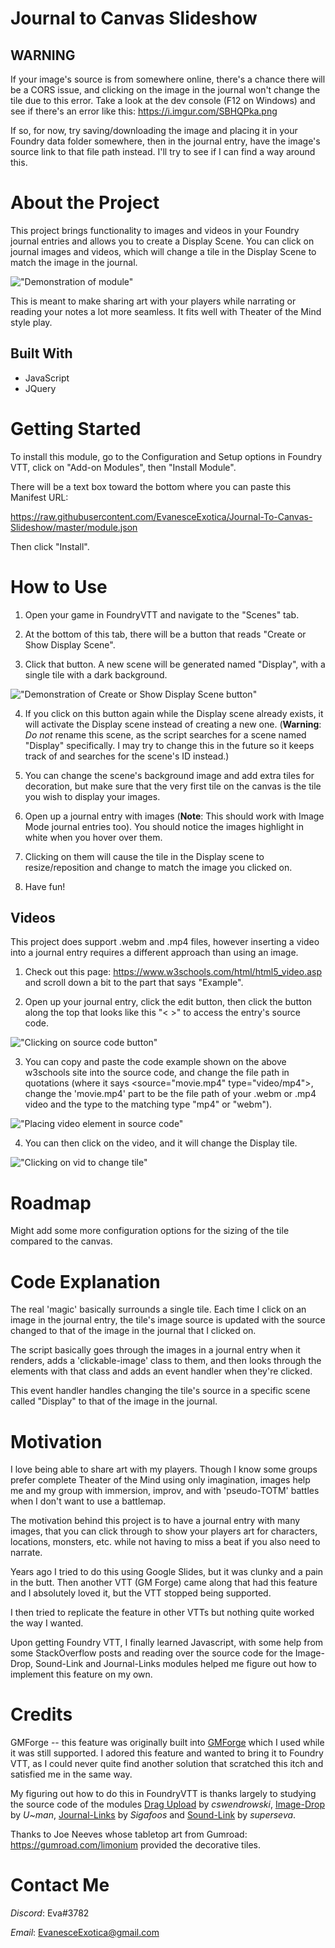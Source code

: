 # Journal to Canvas Slideshow

## WARNING 

If your image's source is from somewhere online, there's a chance there will be a CORS issue, and clicking on the image in the journal won't change the tile due to this error. Take a look at the dev console (F12 on Windows) and see if there's an error like this:  https://i.imgur.com/SBHQPka.png

If so, for now, try saving/downloading the image and placing it in your Foundry data folder somewhere, then in the journal entry, have the image's source link to that file path instead. I'll try to see if I can find a way around this.

# About the Project

This project brings functionality to images and videos in your Foundry journal entries and allows you to create a Display Scene. You can click on journal images and videos, which will change a tile in the Display Scene to match the image in the journal.

!["Demonstration of module"](https://media2.giphy.com/media/24FOKvWRayT3ZQC5sd/giphy.gif)

This is meant to make sharing art with your players while narrating or reading your notes a lot more seamless. It fits well with Theater of the Mind style play. 



## Built With

* JavaScript
* JQuery

# Getting Started

To install this module, go to the Configuration and Setup options in Foundry VTT, click on "Add-on Modules", then "Install Module".

There will be a text box toward the bottom where you can paste this Manifest URL:

https://raw.githubusercontent.com/EvanesceExotica/Journal-To-Canvas-Slideshow/master/module.json

Then click "Install". 

# How to Use


1. Open your game in FoundryVTT and navigate to the "Scenes" tab.

2. At the bottom of this tab, there will be a button that reads "Create or Show Display Scene".
3. Click that button. A new scene will be generated named "Display", with a single tile with a dark background.

!["Demonstration of Create or Show Display Scene button"](https://media4.giphy.com/media/PHOiojIZhG3hyg4uIm/giphy.gif)

4. If you click on this button again while the Display scene already exists, it will activate the Display scene instead of creating a new one. (**Warning**: *Do not* rename this scene, as the script searches for a scene named "Display" specifically. I may try to change this in the future so it keeps track of and searches for the scene's ID instead.)

5. You can  change the scene's background image and add extra tiles for decoration, but 
make sure that the very first tile on the canvas is the tile you wish to display your images. 
6. Open up a journal entry with images (**Note**: This should work with Image Mode journal entries too). You should notice the images highlight in white when you hover over them.
7. Clicking on them will cause the tile in the Display scene to resize/reposition and change to match the image you clicked on.
8. Have fun!

## Videos

This project does support .webm and .mp4 files, however inserting a video into a journal entry requires a different approach than using an image.

1. Check out this page: https://www.w3schools.com/html/html5_video.asp and scroll down a bit to the part that says "Example". 

2. Open up your journal entry, click the edit button, then click the button along the top that looks like this "< >" to access the entry's source code. 

!["Clicking on source code button"](https://i.imgur.com/dUgvvBS.png?1)

3. You can copy and paste the code example shown on the above w3schools site  into the source code, and change the file path in quotations (where it says <source="movie.mp4" type="video/mp4">, change the 'movie.mp4' part to be the file path of your .webm or .mp4 video and the type to the matching type "mp4" or "webm").

!["Placing video element in source code"](https://i.imgur.com/uXnoRxU.png=800x600)

4. You can then click on the video, and it will change the Display tile.

!["Clicking on vid to change tile"](https://media0.giphy.com/media/rF4mjVrm5L6Y4MrmSx/giphy.gif)

# Roadmap

Might add some more configuration options for the sizing of the tile compared to the canvas.

# Code Explanation

The real 'magic' basically surrounds a single tile. Each time I click on an image in the journal entry, the tile's image source is updated with the source changed to that of the image in the journal that I clicked on.

The script basically goes through the images in a journal entry when it renders, adds a 'clickable-image' class to them, and then looks through the elements with that class and adds an event handler when they're clicked.

This event handler handles changing the tile's source in a specific scene called "Display" to that of the image in the journal.

# Motivation

I love being able to share art with my players. Though I know some groups prefer complete Theater of the Mind using only imagination, images help me and my group with immersion, improv, and with 'pseudo-TOTM' battles when I don't want to use a battlemap.

The motivation behind this project is to have a journal entry with many images, that you can click through to show your players art for characters, locations, monsters, etc. while not having to miss a beat if you also need to narrate.

Years ago I tried to do this using Google Slides, but it was clunky and a pain in the butt. Then another VTT (GM Forge) came along that had this feature and I absolutely loved it, but the VTT stopped being supported.

I then tried to replicate the feature in other VTTs but nothing quite worked the way I wanted.

Upon getting Foundry VTT, I finally learned Javascript, with some help from some StackOverflow posts and reading over the source code for the Image-Drop, Sound-Link and Journal-Links modules helped me figure out how to implement this feature on my own. 


# Credits

GMForge -- this feature was originally built into [GMForge](https://store.steampowered.com/app/842250/GM_Forge__Virtual_Tabletop/) which I used while it was still supported. I adored this feature and wanted to bring it to Foundry VTT, as I could never quite find another solution that scratched this itch and satisfied me in the same way. 

My figuring out how to do this in FoundryVTT is thanks largely to studying the source code of the modules [Drag Upload](https://github.com/cswendrowski/FoundryVTT-Drag-Upload) by *cswendrowski*, [Image-Drop](https://gitlab.com/mesfoliesludiques/foundryvtt-image-drop) by *U~man*, [Journal-Links](https://github.com/Sigafoos/journal-links) by *Sigafoos* and [Sound-Link](https://github.com/superseva/sound-link) by *superseva*. 

Thanks to Joe Neeves whose tabletop art from Gumroad: https://gumroad.com/limonium provided the decorative tiles.

# Contact Me

*Discord*: Eva#3782

*Email*: EvanesceExotica@gmail.com
